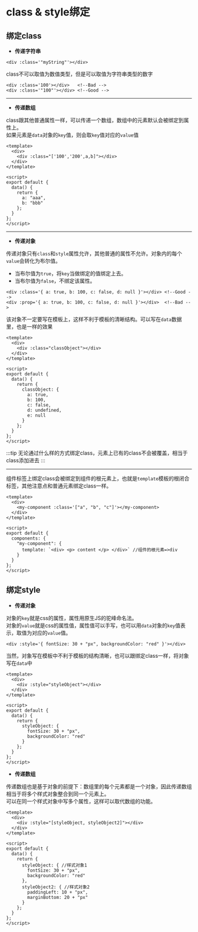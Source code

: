 # class & style绑定

## 绑定class
* **传递字符串**
```vue
<div :class='"myString"'></div>
```
class不可以取值为数值类型，但是可以取值为字符串类型的数字
```vue
<div :class='100'></div>   <!--Bad -->
<div :class='"100"'></div> <!--Good -->
```
---

* **传递数组**

class跟其他普通属性一样，可以传递一个数组，数组中的元素默认会被绑定到属性上。\
如果元素是`data`对象的`key`值，则会取`key`值对应的`value`值
```vue
<template>
  <div>
    <div :class="['100','200',a,b]"></div>
  </div>
</template>

<script>
export default {
  data() {
    return {
      a: "aaa",
      b: "bbb"
    };
  }
};
</script>
```
---

* **传递对象**

传递对象只有`class`和`style`属性允许，其他普通的属性不允许。对象内的每个`value`会转化为布尔值。
* 当布尔值为`true`，将`key`当做绑定的值绑定上去。
* 当布尔值为`false`，不绑定该属性。
```vue
<div :class='{ a: true, b: 100, c: false, d: null }'></div> <!--Good -->
<div :prop='{ a: true, b: 100, c: false, d: null }'></div>  <!--Bad -->
```
该对象不一定要写在模板上，这样不利于模板的清晰结构。可以写在`data`数据里，也是一样的效果
```vue
<template>
  <div>
    <div :class="classObject"></div>
  </div>
</template>

<script>
export default {
  data() {
    return {
      classObject: {
        a: true,
        b: 100,
        c: false,
        d: undefined,
        e: null
      }
    };
  }
};
</script>
```
:::tip
无论通过什么样的方式绑定class，元素上已有的class不会被覆盖，相当于class添加进去
:::

---

组件标签上绑定class会被绑定到组件的根元素上，也就是`template`模板的根闭合标签，其他注意点和普通元素绑定class一样。
```vue
<template>
  <div>
    <my-component :class='["a", "b", "c"]'></my-component>
  </div>
</template>

<script>
export default {
  components: {
    "my-component": {
      template: `<div> <p> content </p> </div>` //组件的根元素=>div
    }
  }
};
</script>
```

## 绑定style
* **传递对象**

对象的`key`就是css的属性，属性用原生JS的驼峰命名法。\
对象的`value`就是css的属性值，属性值可以手写，也可以用`data`对象的`key`值表示，取值为对应的`value`值。
```vue
<div :style='{ fontSize: 30 + "px", backgroundColor: "red" }'></div>
```
当然，对象写在模板中不利于模板的结构清晰，也可以跟绑定class一样，将对象写在`data`中
```vue
<template>
  <div>
    <div :style="styleObject"></div>
  </div>
</template>

<script>
export default {
  data() {
    return {
      styleObject: {
        fontSize: 30 + "px",
        backgroundColor: "red"
      }
    };
  }
};
</script>
```

* **传递数组**

传递数组也是基于对象的前提下：数组里的每个元素都是一个对象，因此传递数组相当于将多个样式对象整合到同一个元素上。\
可以在同一个样式对象中写多个属性，这样可以取代数组的功能。
```vue
<template>
  <div>
    <div :style="[styleObject, styleObject2]"></div>
  </div>
</template>

<script>
export default {
  data() {
    return {
      styleObject: { //样式对象1
        fontSize: 30 + "px",
        backgroundColor: "red"
      },
      styleObject2: { //样式对象2
        paddingLeft: 10 + "px",
        marginBottom: 20 + "px"
      }
    };
  }
};
</script>
```

<Vssue />